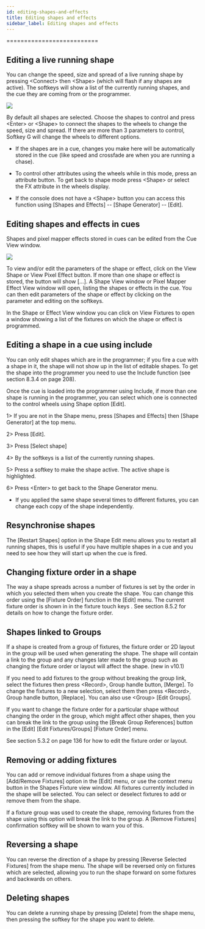 ```yaml
---
id: editing-shapes-and-effects 
title: Editing shapes and effects
sidebar_label: Editing shapes and effects
---
```

==========================

Editing a live running shape
----------------------------

You can change the speed, size and spread of a live running shape by
pressing \<Connect\> then \<Shape\> (which will flash if any shapes are
active). The softkeys will show a list of the currently running shapes,
and the cue they are coming from or the programmer.

![](/docs/images/image201.png)

By default all shapes are selected. Choose the shapes to control and
press \<Enter\> or \<Shape\> to connect the shapes to the wheels to
change the speed, size and spread. If there are more than 3 parameters
to control, Softkey G will change the wheels to different options.

-   If the shapes are in a cue, changes you make here will be
    automatically stored in the cue (like speed and crossfade are when
    you are running a chase).

-   To control other attributes using the wheels while in this mode,
    press an attribute button. To get back to shape mode press \<Shape\>
    or select the FX attribute in the wheels display.

-   If the console does not have a \<Shape\> button you can access this
    function using \[Shapes and Effects\] -- \[Shape Generator\] --
    \[Edit\].

Editing shapes and effects in cues
----------------------------------

Shapes and pixel mapper effects stored in cues can be edited from the
Cue View window.

![](/docs/images/image202.png)

To view and/or edit the parameters of the shape or effect, click on the
View Shape or View Pixel Effect button. If more than one shape or effect
is stored, the button will show \[...\]. A Shape View window or Pixel
Mapper Effect View window will open, listing the shapes or effects in
the cue. You can then edit parameters of the shape or effect by clicking
on the parameter and editing on the softkeys.

In the Shape or Effect View window you can click on View Fixtures to
open a window showing a list of the fixtures on which the shape or
effect is programmed.

Editing a shape in a cue using include
--------------------------------------

You can only edit shapes which are in the programmer; if you fire a cue
with a shape in it, the shape will not show up in the list of editable
shapes. To get the shape into the programmer you need to use the Include
function (see section 8.3.4 on page 208).

Once the cue is loaded into the programmer using Include, if more than
one shape is running in the programmer, you can select which one is
connected to the control wheels using Shape option \[Edit\].

1\> If you are not in the Shape menu, press \[Shapes and Effects\] then
\[Shape Generator\] at the top menu.

2\> Press \[Edit\].

3\> Press \[Select shape\]

4\> By the softkeys is a list of the currently running shapes.

5\> Press a softkey to make the shape active. The active shape is
highlighted.

6\> Press \<Enter\> to get back to the Shape Generator menu.

-   If you applied the same shape several times to different fixtures,
    you can change each copy of the shape independently.

Resynchronise shapes
--------------------

The \[Restart Shapes\] option in the Shape Edit menu allows you to
restart all running shapes, this is useful if you have multiple shapes
in a cue and you need to see how they will start up when the cue is
fired.

Changing fixture order in a shape
---------------------------------

The way a shape spreads across a number of fixtures is set by the order
in which you selected them when you create the shape. You can change
this order using the \[Fixture Order\] function in the \[Edit\] menu.
The current fixture order is shown in in the fixture touch keys . See
section 8.5.2 for details on how to change the fixture order.

Shapes linked to Groups
-----------------------

If a shape is created from a group of fixtures, the fixture order or 2D
layout in the group will be used when generating the shape. The shape
will contain a link to the group and any changes later made to the group
such as changing the fixture order or layout will affect the shape. (new
in v10.1)

If you need to add fixtures to the group without breaking the group
link, select the fixtures then press \<Record\>, Group handle button,
\[Merge\]. To change the fixtures to a new selection, select them then
press \<Record\>, Group handle button, \[Replace\]. You can also use
\<Group\> \[Edit Groups\].

If you want to change the fixture order for a particular shape without
changing the order in the group, which might affect other shapes, then
you can break the link to the group using the \[Break Group References\]
button in the \[Edit\] \[Edit Fixtures/Groups\] \[Fixture Order\] menu.

See section 5.3.2 on page 136 for how to edit the fixture order or
layout.

Removing or adding fixtures
---------------------------

You can add or remove individual fixtures from a shape using the
\[Add/Remove Fixtures\] option in the \[Edit\] menu, or use the context
menu button in the Shapes Fixture view window. All fixtures currently
included in the shape will be selected. You can select or deselect
fixtures to add or remove them from the shape.

If a fixture group was used to create the shape, removing fixtures from
the shape using this option will break the link to the group. A \[Remove
Fixtures\] confirmation softkey will be shown to warn you of this.

Reversing a shape
-----------------

You can reverse the direction of a shape by pressing \[Reverse Selected
Fixtures\] from the shape menu. The shape will be reversed only on
fixtures which are selected, allowing you to run the shape forward on
some fixtures and backwards on others.

Deleting shapes
---------------

You can delete a running shape by pressing \[Delete\] from the shape
menu, then pressing the softkey for the shape you want to delete.



